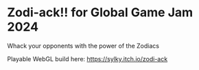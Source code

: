 # Zodi-ack!! for Global Game Jam 2024

Whack your opponents with the power of the Zodiacs

Playable WebGL build here: https://sylky.itch.io/zodi-ack
